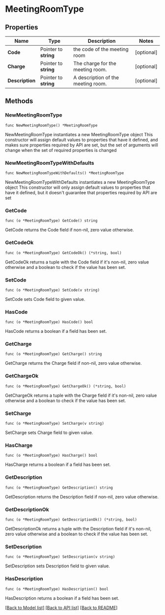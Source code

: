 # MeetingRoomType

## Properties

Name | Type | Description | Notes
------------ | ------------- | ------------- | -------------
**Code** | Pointer to **string** | the code of the meeting room | [optional] 
**Charge** | Pointer to **string** | The charge for the meeting room. | [optional] 
**Description** | Pointer to **string** | A description of the meeting room. | [optional] 

## Methods

### NewMeetingRoomType

`func NewMeetingRoomType() *MeetingRoomType`

NewMeetingRoomType instantiates a new MeetingRoomType object
This constructor will assign default values to properties that have it defined,
and makes sure properties required by API are set, but the set of arguments
will change when the set of required properties is changed

### NewMeetingRoomTypeWithDefaults

`func NewMeetingRoomTypeWithDefaults() *MeetingRoomType`

NewMeetingRoomTypeWithDefaults instantiates a new MeetingRoomType object
This constructor will only assign default values to properties that have it defined,
but it doesn't guarantee that properties required by API are set

### GetCode

`func (o *MeetingRoomType) GetCode() string`

GetCode returns the Code field if non-nil, zero value otherwise.

### GetCodeOk

`func (o *MeetingRoomType) GetCodeOk() (*string, bool)`

GetCodeOk returns a tuple with the Code field if it's non-nil, zero value otherwise
and a boolean to check if the value has been set.

### SetCode

`func (o *MeetingRoomType) SetCode(v string)`

SetCode sets Code field to given value.

### HasCode

`func (o *MeetingRoomType) HasCode() bool`

HasCode returns a boolean if a field has been set.

### GetCharge

`func (o *MeetingRoomType) GetCharge() string`

GetCharge returns the Charge field if non-nil, zero value otherwise.

### GetChargeOk

`func (o *MeetingRoomType) GetChargeOk() (*string, bool)`

GetChargeOk returns a tuple with the Charge field if it's non-nil, zero value otherwise
and a boolean to check if the value has been set.

### SetCharge

`func (o *MeetingRoomType) SetCharge(v string)`

SetCharge sets Charge field to given value.

### HasCharge

`func (o *MeetingRoomType) HasCharge() bool`

HasCharge returns a boolean if a field has been set.

### GetDescription

`func (o *MeetingRoomType) GetDescription() string`

GetDescription returns the Description field if non-nil, zero value otherwise.

### GetDescriptionOk

`func (o *MeetingRoomType) GetDescriptionOk() (*string, bool)`

GetDescriptionOk returns a tuple with the Description field if it's non-nil, zero value otherwise
and a boolean to check if the value has been set.

### SetDescription

`func (o *MeetingRoomType) SetDescription(v string)`

SetDescription sets Description field to given value.

### HasDescription

`func (o *MeetingRoomType) HasDescription() bool`

HasDescription returns a boolean if a field has been set.


[[Back to Model list]](../README.md#documentation-for-models) [[Back to API list]](../README.md#documentation-for-api-endpoints) [[Back to README]](../README.md)


